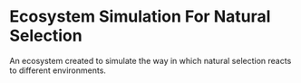 # Ecosystem Simulation For Natural Selection
 An ecosystem created to simulate the way in which natural selection reacts to different environments.
